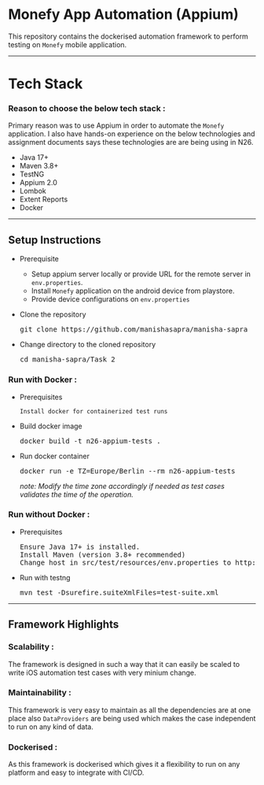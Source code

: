 # Monefy App Automation (Appium)

This repository contains the dockerised automation framework to perform testing on `Monefy` mobile application.

---

# Tech Stack

###  Reason to choose the below tech stack :
Primary reason was to use Appium in order to automate the `Monefy` application. I also have hands-on experience on the below technologies and assignment documents says these technologies are are being using in N26.

- Java 17+
- Maven 3.8+
- TestNG
- Appium 2.0
- Lombok
- Extent Reports
- Docker

---
## Setup Instructions

- Prerequisite
    - Setup appium server locally or provide URL for the remote server in `env.properties`.
    - Install `Monefy` application on the android device from playstore.
    - Provide device configurations on `env.properties`


- Clone the repository
  <pre>git clone https://github.com/manishasapra/manisha-sapra</pre>
- Change directory to the cloned repository
  <pre>cd manisha-sapra/Task_2</pre>

### Run with Docker :

- Prerequisites

  `Install docker for containerized test runs`


- Build docker image
  <pre>docker build -t n26-appium-tests .</pre>
- Run docker container
  <pre>docker run -e TZ=Europe/Berlin --rm n26-appium-tests</pre>
    _note: Modify the time zone accordingly if needed as test cases validates the time of the operation._ 

### Run without Docker :

- Prerequisites
  <pre>Ensure Java 17+ is installed.<br/>Install Maven (version 3.8+ recommended)<br/>Change host in src/test/resources/env.properties to http://127.0.0.1:4723</pre>
- Run with testng
  <pre>mvn test -Dsurefire.suiteXmlFiles=test-suite.xml</pre>

---
## Framework Highlights

### Scalability :
The framework is designed in such a way that it can easily be scaled to write iOS automation test cases with very minium change.

### Maintainability :
This framework is very easy to maintain as all the dependencies are at one place also `DataProviders` are being used which makes the case independent to run on any kind of data.

### Dockerised :
As this framework is dockerised which gives it a flexibility to run on any platform and easy to integrate with CI/CD.

